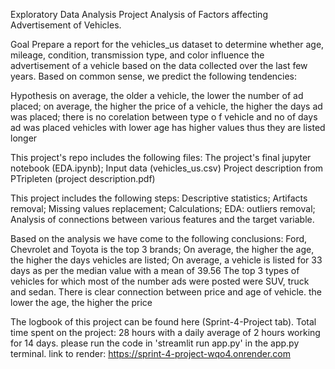 Exploratory Data Analysis Project
Analysis of Factors affecting Advertisement of Vehicles.

Goal
Prepare a report for the vehicles_us dataset to determine whether age, mileage, condition, transmission type, and color influence the advertisement of a vehicle based on the data collected over the last few years.
Based on common sense, we predict the following tendencies:

Hypothesis
on average, the older a vehicle, the lower the number of ad placed;
on average, the higher the price of a vehicle, the higher the days ad was placed;
there is no corelation  between type o f vehicle and no of days ad was placed
vehicles with lower age has higher values thus they are listed longer

This project's repo includes the following files:
The project's final jupyter notebook (EDA.ipynb);
Input data (vehicles_us.csv)
Project description from PTripleten (project description.pdf)

This project includes the following steps:
Descriptive statistics;
Artifacts removal;
Missing values replacement;
Calculations;
EDA: outliers removal;
Analysis of connections between various features and the target variable.

Based on the analysis we have come to the following conclusions:
Ford, Chevrolet and Toyota is the top 3 brands;
On average, the higher the age, the higher the days vehicles are listed;
On average, a vehicle is listed for 33 days as per the median value with a mean of 39.56
The top 3 types of vehicles for which most of the number ads were posted were SUV, truck and sedan.
There is clear connection between price and age of vehicle. the lower the age, the higher the price

The logbook of this project can be found here (Sprint-4-Project tab).
Total time spent on the project: 28 hours with a daily average of 2 hours working for 14 days.
please run the code in 'streamlit run app.py' in the app.py terminal.
link to render: https://sprint-4-project-wqo4.onrender.com
